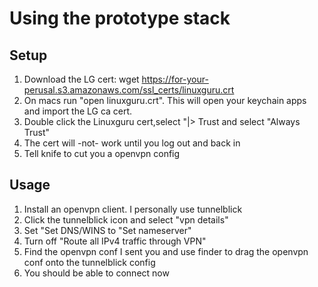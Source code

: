 # Using the prototype stack

## Setup
1. Download the LG cert:
wget https://for-your-perusal.s3.amazonaws.com/ssl_certs/linuxguru.crt
2. On macs run "open linuxguru.crt". This will open your keychain apps and import the LG ca cert.
3. Double click the Linuxguru cert,select "|> Trust and select "Always Trust"
4. The cert will -not- work until you log out and back in
5. Tell knife to cut you a openvpn config

## Usage
1. Install an openvpn client. I personally use tunnelblick
2. Click the tunnelblick icon and select "vpn details"
3. Set  "Set DNS/WINS to  "Set nameserver"
4. Turn off "Route all IPv4 traffic through VPN" 
5. Find the openvpn conf I sent you and use finder to drag the openvpn conf onto the tunnelblick config
6. You should be able to connect now



